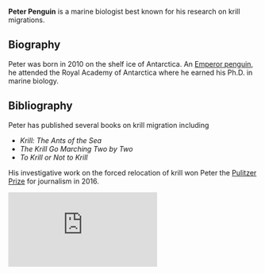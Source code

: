 **Peter Penguin** is a marine biologist best known for his research on krill migrations.

## Biography
Peter was born in 2010 on the shelf ice of Antarctica.  An [Emperor penguin](https://en.wikipedia.org/wiki/Emperor_penguin), he attended the Royal Academy of Antarctica where he earned his Ph.D. in marine biology.

## Bibliography
Peter has published several books on krill migration including
* _Krill: The Ants of the Sea_
* _The Krill Go Marching Two by Two_
* _To Krill or Not to Krill_

His investigative work on the forced relocation of krill won Peter the [Pulitzer Prize](https://en.wikipedia.org/wiki/Pulitzer_Prize) for journalism in 2016.

![Photo of Peter Penguin on the ice](https://commons.wikimedia.org/w/index.php?sort=relevance&search=emperor+penguin&title=Special%3ASearch&profile=advanced&fulltext=1&advancedSearch-current=%7B%7D&ns0=1&ns6=1&ns12=1&ns14=1&ns100=1&ns106=1#/media/File:Emperor_Penguin_Manchot_empereur.jpg)
